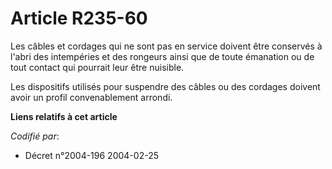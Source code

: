 # Article R235-60

Les câbles et cordages qui ne sont pas en service doivent être conservés à l'abri des intempéries et des rongeurs ainsi que
de toute émanation ou de tout contact qui pourrait leur être nuisible.

Les dispositifs utilisés pour suspendre des câbles ou des cordages doivent avoir un profil convenablement arrondi.

**Liens relatifs à cet article**

_Codifié par_:

  - Décret n°2004-196 2004-02-25
